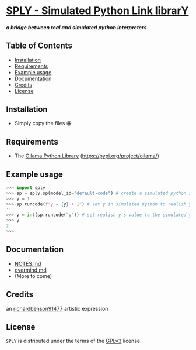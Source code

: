 # [SPLY - Simulated Python Link librarY](https://github.com/richardbenson91477/sply)
#### _a bridge between real and simulated python interpreters_

## Table of Contents

- [Installation](#installation)
- [Requirements](#requirements)
- [Example usage](#example-usage)
- [Documentation](#documentation)
- [Credits](#credits)
- [License](#license)

## Installation
  * Simply copy the files 😀

## Requirements
  * The [Ollama Python Library](https://pypi.org/project/ollama/) (https://pypi.org/project/ollama/)

## Example usage
```python
>>> import sply
>>> sp = sply.sp(model_id="default-code") # create a simulated python interpreter
>>> y = 1
>>> sp.runcode(f"y = {y} + 1") # set y in simulated python to realish y + 1
''
>>> y = int(sp.runcode("y")) # set realish y's value to the simulated y's value
>>> y
2
>>> 
```

## Documentation
  * [NOTES.md](NOTES.md)
  * [overmind.md](overmind.md)
  * (More to come)

## Credits
an [richardbenson91477](https://www.deviantart.com/richardbenson91477) artistic expression

## License

`SPLY` is distributed under the terms of the [GPLv3](LICENSE.txt) license.


